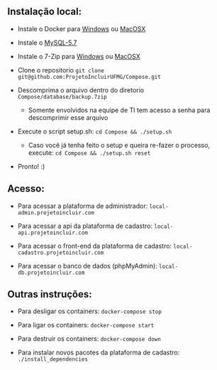 ## Instalação local:

-	Instale o Docker para [Windows](https://www.docker.com/docker-windows) ou  [MacOSX](https://www.docker.com/docker-mac)

-	Instale o [MySQL-5.7](https://dev.mysql.com/downloads/installer/)

- Instale o 7-Zip para [Windows](http://www.7-zip.org/download.html) ou [MacOSX](http://www.kekaosx.com/en/)

- Clone o repositorio ```git clone git@github.com:ProjetoIncluirUFMG/Compose.git```

- Descomprima o arquivo dentro do diretorio ```Compose/database/backup.7zip```
	- Somente envolvidos na equipe de TI tem acesso a senha para descomprimir esse arquivo

- Execute o script setup.sh: ```cd Compose && ./setup.sh```
	- Caso você já tenha feito o setup e queira re-fazer o processo, execute: ```cd Compose && ./setup.sh reset```

- Pronto! :)

## Acesso:

- Para acessar a plataforma de administrador: ```local-admin.projetoincluir.com```

- Para acessar a api da plataforma de cadastro: ```local-api.projetoincluir.com```

- Para acessar o front-end da plataforma de cadastro: ```local-cadastro.projetoincluir.com```

- Para acessar o banco de dados (phpMyAdmin): ```local-db.projetoincluir.com```

## Outras instruções:

- Para desligar os containers: ```docker-compose stop```

- Para ligar os containers: ```docker-compose start```

- Para destruir os containers: ```docker-compose down```

- Para instalar novos pacotes da plataforma de cadastro: ```./install_dependencies```
